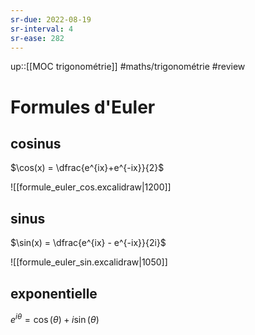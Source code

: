 ```yaml
---
sr-due: 2022-08-19
sr-interval: 4
sr-ease: 282
---
```


up::[[MOC trigonométrie]]
#maths/trigonométrie #review 
# Formules d'Euler


## cosinus
$\cos(x) = \dfrac{e^{ix}+e^{-ix}}{2}$

![[formule_euler_cos.excalidraw|1200]]


## sinus
$\sin(x) = \dfrac{e^{ix} - e^{-ix}}{2i}$

![[formule_euler_sin.excalidraw|1050]]


## exponentielle

$e^{i\theta} = \cos(\theta) + i\sin(\theta)$

